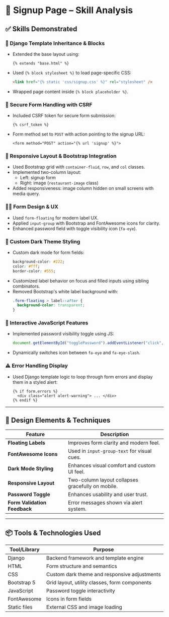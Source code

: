 # 📄 Signup Page – Skill Analysis

## ✅ Skills Demonstrated

### 🧩 Django Template Inheritance & Blocks
- Extended the base layout using:
  ```django
  {% extends "base.html" %}
  ```
- Used `{% block stylesheet %}` to load page-specific CSS:
  ```html
  <link href="{% static 'css/signup.css' %}" rel="stylesheet" />
  ```
- Wrapped page content inside `{% block placeholder %}`.

### 🔐 Secure Form Handling with CSRF
- Included CSRF token for secure form submission:
  ```django
  {% csrf_token %}
  ```
- Form method set to `POST` with action pointing to the signup URL:
  ```django
  <form method="POST" action="{% url 'signup' %}">
  ```

### 🧱 Responsive Layout & Bootstrap Integration
- Used Bootstrap grid with `container-fluid`, `row`, and `col` classes.
- Implemented two-column layout:
  - Left: signup form
  - Right: image (`restaurant-image` class)
- Added responsiveness: image column hidden on small screens with media query.

### 🧑‍💻 Form Design & UX
- Used `form-floating` for modern label UX.
- Applied `input-group` with Bootstrap and FontAwesome icons for clarity.
- Enhanced password field with toggle visibility icon (`fa-eye`).

### 🎨 Custom Dark Theme Styling
- Custom dark mode for form fields:
  ```css
  background-color: #222;
  color: #fff;
  border-color: #555;
  ```
- Customized label behavior on focus and filled inputs using sibling combinators.
- Removed Bootstrap's white label background with:
  ```css
  .form-floating > label::after {
    background-color: transparent;
  }
  ```

### 🧠 Interactive JavaScript Features
- Implemented password visibility toggle using JS:
  ```javascript
  document.getElementById("togglePassword").addEventListener("click", ...)
  ```
- Dynamically switches icon between `fa-eye` and `fa-eye-slash`.

### ⚠️ Error Handling Display
- Used Django template logic to loop through form errors and display them in a styled alert:
  ```django
  {% if form.errors %}
    <div class="alert alert-warning"> ... </div>
  {% endif %}
  ```

---

## 🎨 Design Elements & Techniques

| Feature               | Description |
|-----------------------|-------------|
| **Floating Labels**   | Improves form clarity and modern feel. |
| **FontAwesome Icons** | Used in `input-group-text` for visual cues. |
| **Dark Mode Styling** | Enhances visual comfort and custom UI feel. |
| **Responsive Layout** | Two-column layout collapses gracefully on mobile. |
| **Password Toggle**   | Enhances usability and user trust. |
| **Form Validation Feedback** | Error messages shown via alert system. |

---

## 📦 Tools & Technologies Used

| Tool/Library  | Purpose |
|---------------|---------|
| Django        | Backend framework and template engine |
| HTML          | Form structure and semantics |
| CSS           | Custom dark theme and responsive adjustments |
| Bootstrap 5   | Grid layout, utility classes, form components |
| JavaScript    | Password toggle interactivity |
| FontAwesome   | Icons in form fields |
| Static files  | External CSS and image loading |
